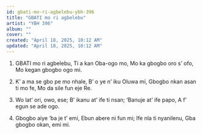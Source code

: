 ```yaml
---
id: gbati-mo-ri-agbelebu-ybh-396
title: "GBATI mo ri agbelebu"
artist: "YBH 396"
album: ""
cover: ""
created: "April 18, 2025, 10:12 AM"
updated: "April 18, 2025, 10:12 AM"
---
```


1. GBATI mo ri agbelebu,
Ti a kan Oba-ogo mo,
Mo ka gbogbo oro s’ ofo,
Mo kegan gbogbo ogo mi.

2. K’ a ma se gbo pe mo nhale,
B’ o ye n’ iku Oluwa mi,
Gbogbo nkan asan ti mo fe,
Mo da sile fun eje Re.

3. Wo lat’ ori, owo, ese;
B’ ikanu at’ ife ti nsan;
‘Banuje at’ ife papo,
A f’ egun se ade ogo.

4. Gbogbo aiye ‘ba je t’ emi,
Ebun abere ni fun mi;
Ife nla ti nyanilenu,
Gba gbogbo okan, emi mi.
